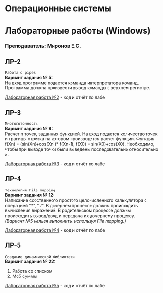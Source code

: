 # Операционные системы

# Лабораторные работы (Windows)

### Преподаватель: Миронов Е.С.

## ЛР-2
`Работа с pipes`   
**Вариант задания № 5:**    
На вход программе подается команда интерпретатора команд. Программа должна произвести вывод команды в верхнем регистре. 

[Лабораторная работа №2](https://github.com/patrikeyeva/Institute/tree/master/OS/lab2) - код и отчёт по лабе  


## ЛР-3
`Многопоточность`  
**Вариант задания № 9:**  
Расчет n точек, заданных функцией. На вход подается количество точек и границы отрезка на котором производится расчет функции. Функция f(Xn) = (sin(Xn)+cos(Xn))* f(Xn-1), f(X0) = sin(X0)+cos(X0). Необходимо, чтобы при выводе точки были выведены последовательно относительно x.  

[Лабораторная работа №3](https://github.com/patrikeyeva/Institute/tree/master/OS/lab3) - код и отчёт по лабе 


## ЛР-4
`Технология File mapping`   
**Вариант задания № 12:**  
Написание собственного простого целочисленного калькулятора с операцией "*", " /".
В дочернем процессе должны происходить вычисления выражений. В родительском процессе должны происходить вывод/ввод и передача их дочернему процессу.  
*(Вариант №5 нельзя выполнить, используя File mapping.)*

[Лабораторная работа №4](https://github.com/patrikeyeva/Institute/tree/master/OS/lab4) - код и отчёт по лабе 

## ЛР-5
`Cоздание динамической библиотеки`  
**Вариант задания № 22:**
1. Работа со списком  
2. Md5 суммы  

[Лабораторная работа №5](https://github.com/patrikeyeva/Institute/tree/master/OS/lab5) - код и отчёт по лабе 


